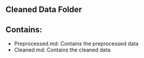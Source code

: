 ## Cleaned Data Folder

## Contains:

- Preprocessed.md: Contains the preprocessed data
- Cleaned.md: Contains the cleaned data
